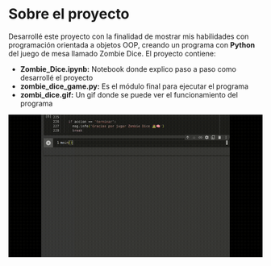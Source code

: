 # Sobre el proyecto

Desarrollé este proyecto con la finalidad de mostrar mis habilidades con programación orientada a objetos OOP, creando un programa con **Python** del juego de mesa llamado Zombie Dice. El proyecto contiene:
- **Zombie_Dice.ipynb:** Notebook donde explico paso a paso como desarrollé el proyecto
- **zombie_dice_game.py:** Es el módulo final para ejecutar el programa
- **zombi_dice.gif:** Un gif donde se puede ver el funcionamiento del programa

![zombie-dice-example](zombie_dice.gif)

